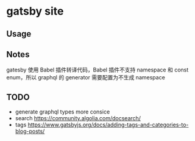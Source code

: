 # gatsby site

## Usage

## Notes

gatesby 使用 Babel 插件转译代码，Babel 插件不支持 namespace 和 const enum，所以 graphql 的 generator 需要配置为不生成 namespace

## TODO

- generate graphql types more consice
- search https://community.algolia.com/docsearch/
- tags https://www.gatsbyjs.org/docs/adding-tags-and-categories-to-blog-posts/
